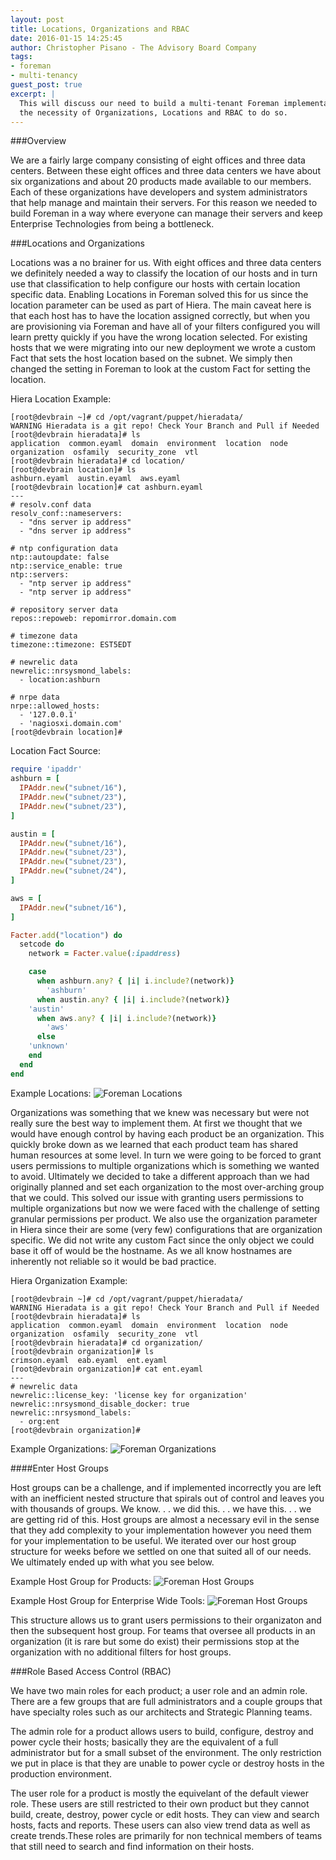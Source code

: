```yaml
---
layout: post
title: Locations, Organizations and RBAC
date: 2016-01-15 14:25:45
author: Christopher Pisano - The Advisory Board Company
tags:
- foreman
- multi-tenancy
guest_post: true
excerpt: |
  This will discuss our need to build a multi-tenant Foreman implementation and
  the necessity of Organizations, Locations and RBAC to do so.
---
```


###Overview

We are a fairly large company consisting of eight offices and three data
centers. Between these eight offices and three data centers we have about six
organizations and about 20 products made available to our members. Each of these
organizations have developers and system administrators that help manage and
maintain their servers. For this reason we needed to build Foreman in a way
where everyone can manage their servers and keep Enterprise Technologies from
being a bottleneck.

###Locations and Organizations

Locations was a no brainer for us. With eight offices and three data centers we
definitely needed a way to classify the location of our hosts and in turn use
that classification to help configure our hosts with certain location specific
data. Enabling Locations in Foreman solved this for us since the location
parameter can be used as part of Hiera. The main caveat here is that each host
has to have the location assigned correctly, but when you are provisioning via
Foreman and have all of your filters configured you will learn pretty quickly
if you have the wrong location selected. For existing hosts that we were
migrating into our new deployment we wrote a custom Fact that sets the host
location based on the subnet. We simply then changed the setting in Foreman to
look at the custom Fact for setting the location.

Hiera Location Example:

```
[root@devbrain ~]# cd /opt/vagrant/puppet/hieradata/
WARNING Hieradata is a git repo! Check Your Branch and Pull if Needed
[root@devbrain hieradata]# ls
application  common.eyaml  domain  environment  location  node  organization  osfamily  security_zone  vtl
[root@devbrain hieradata]# cd location/
[root@devbrain location]# ls
ashburn.eyaml  austin.eyaml  aws.eyaml
[root@devbrain location]# cat ashburn.eyaml
---
# resolv.conf data
resolv_conf::nameservers:
  - "dns server ip address"
  - "dns server ip address"

# ntp configuration data
ntp::autoupdate: false
ntp::service_enable: true
ntp::servers:
  - "ntp server ip address"
  - "ntp server ip address"

# repository server data
repos::repoweb: repomirror.domain.com

# timezone data
timezone::timezone: EST5EDT

# newrelic data
newrelic::nrsysmond_labels:
  - location:ashburn

# nrpe data
nrpe::allowed_hosts:
  - '127.0.0.1'
  - 'nagiosxi.domain.com'
[root@devbrain location]#
```

Location Fact Source:

```ruby
require 'ipaddr'
ashburn = [
  IPAddr.new("subnet/16"),
  IPAddr.new("subnet/23"),
  IPAddr.new("subnet/23"),
]

austin = [
  IPAddr.new("subnet/16"),
  IPAddr.new("subnet/23"),
  IPAddr.new("subnet/23"),
  IPAddr.new("subnet/24"),
]

aws = [
  IPAddr.new("subnet/16"),
]

Facter.add("location") do
  setcode do
    network = Facter.value(:ipaddress)

    case
      when ashburn.any? { |i| i.include?(network)}
        'ashburn'
      when austin.any? { |i| i.include?(network)}
	'austin'
      when aws.any? { |i| i.include?(network)}
        'aws'
      else
	'unknown'
    end
  end
end
```

Example Locations:
![Foreman
Locations](/static/images/blog_images/2016-01-15-example_locations.png)

Organizations was something that we knew was necessary but were not really sure
the best way to implement them. At first we thought that we would have enough
control by having each product be an organization. This quickly broke down as we
learned that each product team has shared human resources at some level. In turn
we were going to be forced to grant users permissions to multiple organizations
which is something we wanted to avoid. Ultimately we decided to take a different
approach than we had originally planned and set each organization to the most
over-arching group that we could. This solved our issue with granting users
permissions to multiple organizations but now we were faced with the challenge
of setting granular permissions per product. We also use the organization
parameter in Hiera since their are some (very few) configurations that are
organization specific. We did not write any custom Fact since the only object we
could base it off of would be the hostname. As we all know hostnames are
inherently not reliable so it would be bad practice.

Hiera Organization Example:

```
[root@devbrain ~]# cd /opt/vagrant/puppet/hieradata/
WARNING Hieradata is a git repo! Check Your Branch and Pull if Needed
[root@devbrain hieradata]# ls
application  common.eyaml  domain  environment  location  node  organization  osfamily  security_zone  vtl
[root@devbrain hieradata]# cd organization/
[root@devbrain organization]# ls
crimson.eyaml  eab.eyaml  ent.eyaml
[root@devbrain organization]# cat ent.eyaml
---
# newrelic data
newrelic::license_key: 'license key for organization'
newrelic::nrsysmond_disable_docker: true
newrelic::nrsysmond_labels:
  - org:ent
[root@devbrain organization]#
```

Example Organizations:
![Foreman
Organizations](/static/images/blog_images/2016-01-15-example_organizations.png)

####Enter Host Groups

Host groups can be a challenge, and if implemented incorrectly you are left with
an inefficient nested structure that spirals out of control and leaves you with
thousands of groups. We know. . . we did this. . . we have this. . . we are
getting rid of this. Host groups are almost a necessary evil in the sense that
they add complexity to your implementation however you need them for your
implementation to be useful. We iterated over our host group structure for weeks
before we settled on one that suited all of our needs. We ultimately ended up
with what you see below.

Example Host Group for Products:
![Foreman Host
Groups](/static/images/blog_images/2016-01-15-example_hostgroups.png)

Example Host Group for Enterprise Wide Tools:
![Foreman Host
Groups](/static/images/blog_images/2016-01-15-example_hostgroups_2.png)

This structure allows us to grant users permissions to their organizaton and then
the subsequent host group. For teams that oversee all products in an organization
(it is rare but some do exist) their permissions stop at the organization with
no additional filters for host groups.

###Role Based Access Control (RBAC)

We have two main roles for each product; a user role and an admin role. There
are a few groups that are full administrators and a couple groups that have
specialty roles such as our architects and Strategic Planning teams.

The admin role for a product allows users to build, configure, destroy and power
cycle their hosts; basically they are the equivalent of a full administrator but
for a small subset of the environment. The only restriction we put in place is
that they are unable to power cycle or destroy hosts in the production environment.

The user role for a product is mostly the equivelant of the default viewer role.
These users are still restricted to their own product but they cannot build,
create, destroy, power cycle or edit hosts. They can view and search hosts, facts
and reports. These users can also view trend data as well as create trends.These
roles are primarily for non technical members of teams that still need to search and
find information on their hosts.
